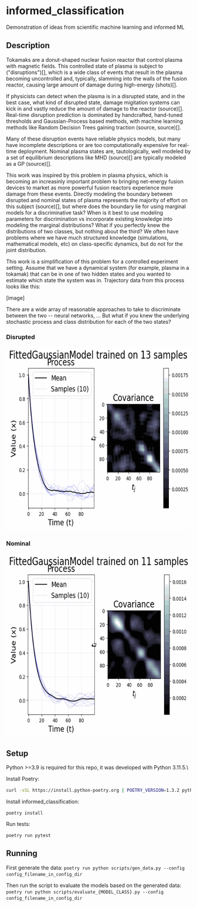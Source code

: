 # informed_classification
Demonstration of ideas from scientific machine learning and informed ML

## Description

Tokamaks are a donut-shaped nuclear fusion reactor that control plasma with magnetic fields. This controlled state of plasma is subject to ("disruptions")[], which is a wide class of events that result in the plasma becoming uncontrolled and, typically, slamming into the walls of the fusion reactor, causing large amount of damage during high-energy (shots)[]. 

If physicists can detect when the plasma is in a disrupted state, and in the best case, what kind of disrupted state, damage migitation systems can kick in and vastly reduce the amount of damage to the reactor (source)[]. Real-time disruption prediction is dominated by handcrafted, hand-tuned thresholds and Gaussian-Process based methods, with machine learning methods like Random Decision Trees gaining traction (source, source)[].

Many of these disruption events have reliable physics models, but many have incomplete descriptions or are too computationally expensive for real-time deployment. Nominal plasma states are, tautologically, well modeled by a set of equilibrium descriptions like MHD (source)[] are typically modeled as a GP (source)[]. 

This work was inspired by this problem in plasma physics, which is becoming an increasinly important problem to bringing net-energy fusion devices to market as more powerful fusion reactors experience more damage from these events. Directly modeling the boundary between disrupted and nominal states of plasma represents the majority of effort on this subject (source)[], but where does the boundary lie for using marginal models for a discriminative task? When is it best to use modeling parameters for discrimination vs incorporate existing knowledge into modeling the marginal distributions? What if you perfectly knew the distributions of two classes, but nothing about the third? We often have problems where we have much structured knowledge (simulations, mathematical models, etc) on class-specific dynamics, but do not for the joint distribution.

This work is a simplification of this problem for a controlled experiment setting.
Assume that we have a dynamical system (for example, plasma in a tokamak) that can be in one of two hidden states and you wanted to estimate which state the system was in. Trajectory data from this process looks like this:

[image]

There are a wide array of reasonable approaches to take to discriminate between the two -- neural networks, ...
But what if you knew the underlying stochastic process and class distribution for each of the two states? 

### Disrupted

<img src="docs/media/fitted_disrupted_model_progress.gif" width="600" height="500" />

### Nominal

<img src="docs/media/fitted_nominal_model_progress.gif" width="600" height="500" />

## Setup
Python >=3.9 is required for this repo, it was developed with Python 3.11.5.\

Install Poetry:
```sh
curl -sSL https://install.python-poetry.org | POETRY_VERSION=1.3.2 python -
```
Install informed_classification:
```
poetry install
```

Run tests:
```
poetry run pytest
```

## Running
First generate the data:
`poetry run python scripts/gen_data.py --config config_filename_in_config_dir`

Then run the script to evaluate the models based on the generated data:
`poetry run python scripts/evaluate_{MODEL_CLASS}.py --config config_filename_in_config_dir` 